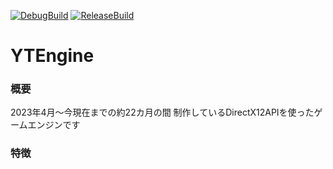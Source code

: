 [![DebugBuild](https://github.com/JMacfield/YTEngine/actions/workflows/DebugBuild.yml/badge.svg)](https://github.com/JMacfield/YTEngine/actions/workflows/DebugBuild.yml)
[![ReleaseBuild](https://github.com/JMacfield/YTEngine/actions/workflows/ReleaseBuild.yml/badge.svg)](https://github.com/JMacfield/YTEngine/actions/workflows/ReleaseBuild.yml)
# YTEngine
### 概要
2023年4月～今現在までの約22カ月の間
制作しているDirectX12APIを使ったゲームエンジンです
### 特徴
